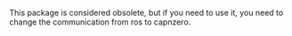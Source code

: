 This package is considered obsolete, but if you need to use it, you need to change the communication from ros to capnzero.
